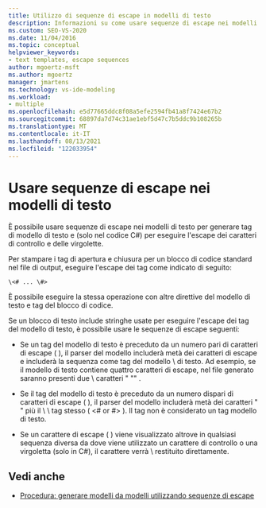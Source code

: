 ```yaml
---
title: Utilizzo di sequenze di escape in modelli di testo
description: Informazioni su come usare sequenze di escape nei modelli di testo per generare tag di modello di testo e usare caratteri di escape e virgolette di controllo solo nel codice C#.
ms.custom: SEO-VS-2020
ms.date: 11/04/2016
ms.topic: conceptual
helpviewer_keywords:
- text templates, escape sequences
author: mgoertz-msft
ms.author: mgoertz
manager: jmartens
ms.technology: vs-ide-modeling
ms.workload:
- multiple
ms.openlocfilehash: e5d77665ddc8f08a5efe2594fb41a8f7424e67b2
ms.sourcegitcommit: 68897da7d74c31ae1ebf5d47c7b5ddc9b108265b
ms.translationtype: MT
ms.contentlocale: it-IT
ms.lasthandoff: 08/13/2021
ms.locfileid: "122033954"
---
```

# <a name="use-escape-sequences-in-text-templates"></a>Usare sequenze di escape nei modelli di testo

È possibile usare sequenze di escape nei modelli di testo per generare tag di modello di testo e (solo nel codice C#) per eseguire l'escape dei caratteri di controllo e delle virgolette.

Per stampare i tag di apertura e chiusura per un blocco di codice standard nel file di output, eseguire l'escape dei tag come indicato di seguito:

```
\<# ... \#>
```

È possibile eseguire la stessa operazione con altre direttive del modello di testo e tag del blocco di codice.

Se un blocco di testo include stringhe usate per eseguire l'escape dei tag del modello di testo, è possibile usare le sequenze di escape seguenti:

- Se un tag del modello di testo è preceduto da un numero pari di caratteri di escape ( ), il parser del modello includerà metà dei caratteri di escape e includerà la sequenza come tag del modello \\ di testo. Ad esempio, se il modello di testo contiene quattro caratteri di escape, nel file generato saranno presenti due \\ caratteri " "" .

- Se il tag del modello di testo è preceduto da un numero dispari di caratteri di escape ( ), il parser del modello includerà metà dei caratteri " " più il \\ \\ tag stesso ( \<# or #> ). Il tag non è considerato un tag modello di testo.

- Se un carattere di escape ( ) viene visualizzato altrove in qualsiasi sequenza diversa da dove viene utilizzato un carattere di controllo o una virgoletta (solo in C#), il carattere verrà \\ restituito direttamente.

## <a name="see-also"></a>Vedi anche

- [Procedura: generare modelli da modelli utilizzando sequenze di escape](../modeling/how-to-generate-templates-from-templates-by-using-escape-sequences.md)
